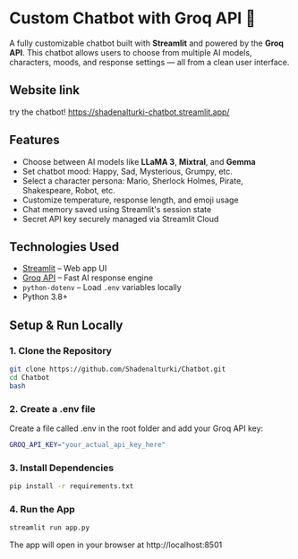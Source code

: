 # Custom Chatbot with Groq API 🤖 

A fully customizable chatbot built with **Streamlit** and powered by the **Groq API**. This chatbot allows users to choose from multiple AI models, characters, moods, and response settings — all from a clean user interface.

## Website link
try the chatbot! https://shadenalturki-chatbot.streamlit.app/

## Features

- Choose between AI models like **LLaMA 3**, **Mixtral**, and **Gemma**
- Set chatbot mood: Happy, Sad, Mysterious, Grumpy, etc.
- Select a character persona: Mario, Sherlock Holmes, Pirate, Shakespeare, Robot, etc.
- Customize temperature, response length, and emoji usage
- Chat memory saved using Streamlit's session state
- Secret API key securely managed via Streamlit Cloud

## Technologies Used

- [Streamlit](https://streamlit.io) – Web app UI
- [Groq API](https://groq.com) – Fast AI response engine
- `python-dotenv` – Load `.env` variables locally
- Python 3.8+

## Setup & Run Locally

### 1. Clone the Repository

```bash
git clone https://github.com/Shadenalturki/Chatbot.git
cd Chatbot
bash
```

### 2. Create a .env file
Create a file called .env in the root folder and add your Groq API key:
```bash
GROQ_API_KEY="your_actual_api_key_here"
```
### 3. Install Dependencies
```bash
pip install -r requirements.txt
```
### 4. Run the App
```bash
streamlit run app.py
```
The app will open in your browser at http://localhost:8501

